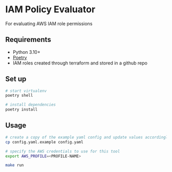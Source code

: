 # IAM Policy Evaluator

For evaluating AWS IAM role permissions

## Requirements
* Python 3.10+
* [Poetry](https://python-poetry.org/docs/#installation)
* IAM roles created through terraform and stored in a github repo

## Set up
```sh
# start virtualenv
poetry shell

# install dependencies
poetry install
```

## Usage
```sh
# create a copy of the example yaml config and update values accordingly
cp config.yaml.example config.yaml

# specify the AWS credentials to use for this tool
export AWS_PROFILE=<PROFILE-NAME>

make run
```
